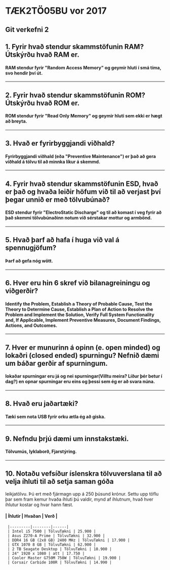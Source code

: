 # TÆK2TÖ05BU vor 2017



## Git verkefni 2



## 1. Fyrir hvað stendur skammstöfunin RAM? Útskýrðu hvað RAM er.

#### RAM stendur fyrir "Random Access Memory" og geymir hluti í smá tíma, svo hendir því út.
---

## 2. Fyrir hvað stendur skammstöfunin ROM? Útskýrðu hvað ROM er.

#### ROM stendur fyrir "Read Only Memory" og geymir hluti sem ekki er hægt að breyta.
---

## 3. Hvað er fyrirbyggjandi viðhald?

#### Fyrirbyggjandi viðhald (eða "Preventive Maintenance") er það að gera viðhald á tölvu til að minnka líkur á skemmd.
---

## 4. Fyrir hvað stendur skammstöfunin ESD, hvað er það og hvaða leiðir höfum við til að verjast því þegar unnið er með tölvubúnað?

#### ESD stendur fyrir "ElectroStatic Discharge" og til að komast í veg fyrir að það skemmi tölvubúnaðinn notum við sérstakar mottur og armbönd.
---

## 5. Hvað þarf að hafa í huga við val á spennugjöfum?

#### Þarf að gefa nóg wött.
---

## 6. Hver eru hin 6 skref við bilanagreiningu og viðgerðir?

#### Identify the Problem, Establish a Theory of Probable Cause, Test the Theory to Determine Cause, Establish a Plan of Action to Resolve the Problem and Implement the Solution, Verify Full System Functionality and, If Applicable, Implement Preventive Measures, Document Findings, Actions, and Outcomes.
---

## 7. Hver er munurinn á opinn (e. open minded) og lokaðri (closed ended) spurningu? Nefnið dæmi um báðar gerðir af spurningum.

#### lokaðar spurningar eru já og nei spurningar(Villtu meira? Líður þér betur í dag?) en opnar spurningar eru eins og þessi sem ég er að svara núna.
---

## 8. Hvað eru jaðartæki?

#### Tæki sem nota USB fyrir orku ætla ég að giska.
---

## 9. Nefndu þrjú dæmi um innstakstæki.

#### Tölvumús, lyklaborð, Fjarstýring.
---

## 10. Notaðu vefsíður íslenskra tölvuverslana til að velja íhluti til að setja saman góða
leikjatölvu. Þú ert með fjármagn upp á 250 þúsund krónur. Settu upp töflu þar sem
fram kemur hvaða íhluti þú valdir, mynd af íhlutnum, hvað hver íhlutur kostar og hvar
hann fæst.

#### | Íhlutir | Hvaðan | Verð |
     |---------|--------|------|
     | Intel i5 7500 | TölvuTækni | 25.900 |
     | Asus Z270-A Prime | TölvuTækni | 32.900 |
     | DDR4 16 GB (2x8 GB) 2400 MHz | TölvuTækni | 17.900 |
     | GTX 1070 8 GB | TölvuTækni | 62.900 |
     | 2 TB Seagate Desktop | TölvuTækni | 10.900 |
     | 24" 1920 x 1080 | att | 17.750 |
     | Cooler Master G750M 750W | TölvuTækni | 19.900 |
     | Corsair Carbide 100R | TölvuTækni | 14.990 |
